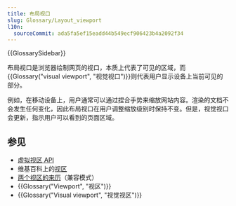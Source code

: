 ```yaml
---
title: 布局视口
slug: Glossary/Layout_viewport
l10n:
  sourceCommit: ada5fa5ef15eadd44b549ecf906423b4a2092f34
---
```


{{GlossarySidebar}}

布局视口是浏览器绘制网页的视口，本质上代表了可见的区域，而{{Glossary("visual viewport", "视觉视口")}}则代表用户显示设备上当前可见的部分。

例如，在移动设备上，用户通常可以通过捏合手势来缩放网站内容。渲染的文档不会发生任何变化，因此布局视口在用户调整缩放级别时保持不变。但是，视觉视口会更新，指示用户可以看到的页面区域。

## 参见

- [虚拟视区 API](/zh-CN/docs/Web/API/Visual_Viewport_API)
- 维基百科上的[视区](https://zh.wikipedia.org/wiki/视口)
- [两个视区的来历](https://www.quirksmode.org/mobile/viewports.html)（兼容模式）
- {{Glossary("Viewport", "视区")}}
- {{Glossary("Visual viewport", "视觉视区")}}
